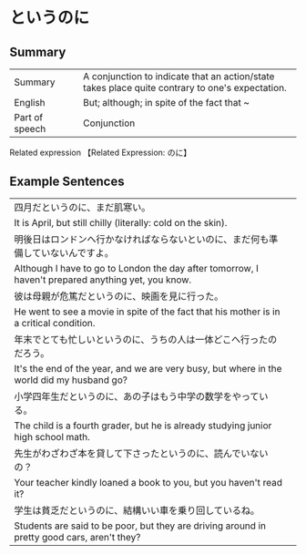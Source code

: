 # というのに

## Summary

<table><tr>   <td>Summary<td>   <td>A conjunction to indicate that an action/state takes place quite contrary to one's expectation.</td><tr><tr>   <td>English<td>   <td>But; although; in spite of the fact that ~</td><tr><tr>   <td>Part of speech<td>   <td>Conjunction</td><tr></table><tr>   <td>Related expression<td>   <td>【Related Expression: のに】</td><tr></table></table>

## Example Sentences

<table><tr><td>四月だというのに、まだ肌寒い。<td><tr><tr><td>It is April, but still chilly (literally: cold on the skin).<td><tr><tr><td>明後日はロンドンへ行かなければならないといのに、まだ何も準備していないんですよ。<td><tr><tr><td>Although I have to go to London the day after tomorrow, I haven't prepared anything yet, you know.<td><tr><tr><td>彼は母親が危篤だというのに、映画を見に行った。<td><tr><tr><td>He went to see a movie in spite of the fact that his mother is in a critical condition.<td><tr><tr><td>年末でとても忙しいというのに、うちの人は一体どこへ行ったのだろう。<td><tr><tr><td>It's the end of the year, and we are very busy, but where in the world did my husband go?<td><tr><tr><td>小学四年生だというのに、あの子はもう中学の数学をやっている。<td><tr><tr><td>The child is a fourth grader, but he is already studying junior high school math.<td><tr><tr><td>先生がわざわざ本を貸して下さったというのに、読んでいないの？<td><tr><tr><td>Your teacher kindly loaned a book to you, but you haven't read it?<td><tr><tr><td>学生は貧乏だというのに、結構いい車を乗り回しているね。<td><tr><tr><td>Students are said to be poor, but they are driving around in pretty good cars, aren't they?<td><tr></table>


